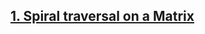 ## [1. Spiral traversal on a Matrix](https://github.com/singh7priyanshu/love_babbar_450_solutions/tree/main/matrix/Spiral%20traversal%20on%20a%20Matrix)<br />
